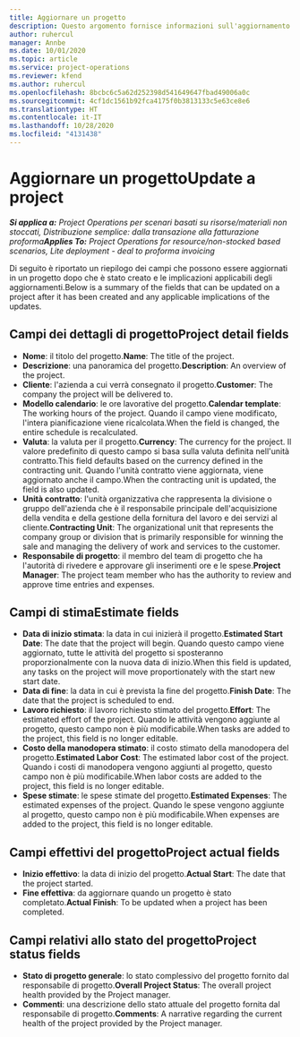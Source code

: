 ```yaml
---
title: Aggiornare un progetto
description: Questo argomento fornisce informazioni sull'aggiornamento di progetti in Project Operations.
author: ruhercul
manager: Annbe
ms.date: 10/01/2020
ms.topic: article
ms.service: project-operations
ms.reviewer: kfend
ms.author: ruhercul
ms.openlocfilehash: 8bcbc6c5a62d252398d541649647fbad49006a0c
ms.sourcegitcommit: 4cf1dc1561b92fca4175f0b3813133c5e63ce8e6
ms.translationtype: HT
ms.contentlocale: it-IT
ms.lasthandoff: 10/28/2020
ms.locfileid: "4131438"
---
```

# <a name="update-a-project"></a><span data-ttu-id="fe1b2-103">Aggiornare un progetto</span><span class="sxs-lookup"><span data-stu-id="fe1b2-103">Update a project</span></span>

<span data-ttu-id="fe1b2-104">_**Si applica a:** Project Operations per scenari basati su risorse/materiali non stoccati, Distribuzione semplice: dalla transazione alla fatturazione proforma_</span><span class="sxs-lookup"><span data-stu-id="fe1b2-104">_**Applies To:** Project Operations for resource/non-stocked based scenarios, Lite deployment - deal to proforma invoicing_</span></span>

<span data-ttu-id="fe1b2-105">Di seguito è riportato un riepilogo dei campi che possono essere aggiornati in un progetto dopo che è stato creato e le implicazioni applicabili degli aggiornamenti.</span><span class="sxs-lookup"><span data-stu-id="fe1b2-105">Below is a summary of the fields that can be updated on a project after it has been created and any applicable implications of the updates.</span></span>

## <a name="project-detail-fields"></a><span data-ttu-id="fe1b2-106">Campi dei dettagli di progetto</span><span class="sxs-lookup"><span data-stu-id="fe1b2-106">Project detail fields</span></span>

- <span data-ttu-id="fe1b2-107">**Nome**: il titolo del progetto.</span><span class="sxs-lookup"><span data-stu-id="fe1b2-107">**Name**: The title of the project.</span></span>
- <span data-ttu-id="fe1b2-108">**Descrizione**: una panoramica del progetto.</span><span class="sxs-lookup"><span data-stu-id="fe1b2-108">**Description**: An overview of the project.</span></span>
- <span data-ttu-id="fe1b2-109">**Cliente**: l'azienda a cui verrà consegnato il progetto.</span><span class="sxs-lookup"><span data-stu-id="fe1b2-109">**Customer**: The company the project will be delivered to.</span></span>
- <span data-ttu-id="fe1b2-110">**Modello calendario**: le ore lavorative del progetto.</span><span class="sxs-lookup"><span data-stu-id="fe1b2-110">**Calendar template**: The working hours of the project.</span></span> <span data-ttu-id="fe1b2-111">Quando il campo viene modificato, l'intera pianificazione viene ricalcolata.</span><span class="sxs-lookup"><span data-stu-id="fe1b2-111">When the field is changed, the entire schedule is recalculated.</span></span>
- <span data-ttu-id="fe1b2-112">**Valuta**: la valuta per il progetto.</span><span class="sxs-lookup"><span data-stu-id="fe1b2-112">**Currency**: The currency for the project.</span></span> <span data-ttu-id="fe1b2-113">Il valore predefinito di questo campo si basa sulla valuta definita nell'unità contratto.</span><span class="sxs-lookup"><span data-stu-id="fe1b2-113">This field defaults based on the currency defined in the contracting unit.</span></span> <span data-ttu-id="fe1b2-114">Quando l'unità contratto viene aggiornata, viene aggiornato anche il campo.</span><span class="sxs-lookup"><span data-stu-id="fe1b2-114">When the contracting unit is updated, the field is also updated.</span></span>
- <span data-ttu-id="fe1b2-115">**Unità contratto**: l'unità organizzativa che rappresenta la divisione o gruppo dell'azienda che è il responsabile principale dell'acquisizione della vendita e della gestione della fornitura del lavoro e dei servizi al cliente.</span><span class="sxs-lookup"><span data-stu-id="fe1b2-115">**Contracting Unit**: The organizational unit that represents the company group or division that is primarily responsible for winning the sale and managing the delivery of work and services to the customer.</span></span> 
- <span data-ttu-id="fe1b2-116">**Responsabile di progetto**: il membro del team di progetto che ha l'autorità di rivedere e approvare gli inserimenti ore e le spese.</span><span class="sxs-lookup"><span data-stu-id="fe1b2-116">**Project Manager**: The project team member who has the authority to review and approve time entries and expenses.</span></span>

## <a name="estimate-fields"></a><span data-ttu-id="fe1b2-117">Campi di stima</span><span class="sxs-lookup"><span data-stu-id="fe1b2-117">Estimate fields</span></span>

- <span data-ttu-id="fe1b2-118">**Data di inizio stimata**: la data in cui inizierà il progetto.</span><span class="sxs-lookup"><span data-stu-id="fe1b2-118">**Estimated Start Date**: The date that the project will begin.</span></span> <span data-ttu-id="fe1b2-119">Quando questo campo viene aggiornato, tutte le attività del progetto si sposteranno proporzionalmente con la nuova data di inizio.</span><span class="sxs-lookup"><span data-stu-id="fe1b2-119">When this field is updated, any tasks on the project will move proportionately with the start new start date.</span></span>
- <span data-ttu-id="fe1b2-120">**Data di fine**: la data in cui è prevista la fine del progetto.</span><span class="sxs-lookup"><span data-stu-id="fe1b2-120">**Finish Date**: The date that the project is scheduled to end.</span></span>
- <span data-ttu-id="fe1b2-121">**Lavoro richiesto**: il lavoro richiesto stimato del progetto.</span><span class="sxs-lookup"><span data-stu-id="fe1b2-121">**Effort**: The estimated effort of the project.</span></span> <span data-ttu-id="fe1b2-122">Quando le attività vengono aggiunte al progetto, questo campo non è più modificabile.</span><span class="sxs-lookup"><span data-stu-id="fe1b2-122">When tasks are added to the project, this field is no longer editable.</span></span>
- <span data-ttu-id="fe1b2-123">**Costo della manodopera stimato**: il costo stimato della manodopera del progetto.</span><span class="sxs-lookup"><span data-stu-id="fe1b2-123">**Estimated Labor Cost**: The estimated labor cost of the project.</span></span> <span data-ttu-id="fe1b2-124">Quando i costi di manodopera vengono aggiunti al progetto, questo campo non è più modificabile.</span><span class="sxs-lookup"><span data-stu-id="fe1b2-124">When labor costs are added to the project, this field is no longer editable.</span></span>
- <span data-ttu-id="fe1b2-125">**Spese stimate**: le spese stimate del progetto.</span><span class="sxs-lookup"><span data-stu-id="fe1b2-125">**Estimated Expenses**: The estimated expenses of the project.</span></span> <span data-ttu-id="fe1b2-126">Quando le spese vengono aggiunte al progetto, questo campo non è più modificabile.</span><span class="sxs-lookup"><span data-stu-id="fe1b2-126">When expenses are added to the project, this field is no longer editable.</span></span>

## <a name="project-actual-fields"></a><span data-ttu-id="fe1b2-127">Campi effettivi del progetto</span><span class="sxs-lookup"><span data-stu-id="fe1b2-127">Project actual fields</span></span>
- <span data-ttu-id="fe1b2-128">**Inizio effettivo**: la data di inizio del progetto.</span><span class="sxs-lookup"><span data-stu-id="fe1b2-128">**Actual Start**: The date that the project started.</span></span>
- <span data-ttu-id="fe1b2-129">**Fine effettiva**: da aggiornare quando un progetto è stato completato.</span><span class="sxs-lookup"><span data-stu-id="fe1b2-129">**Actual Finish**: To be updated when a project has been completed.</span></span>

## <a name="project-status-fields"></a><span data-ttu-id="fe1b2-130">Campi relativi allo stato del progetto</span><span class="sxs-lookup"><span data-stu-id="fe1b2-130">Project status fields</span></span>

- <span data-ttu-id="fe1b2-131">**Stato di progetto generale**: lo stato complessivo del progetto fornito dal responsabile di progetto.</span><span class="sxs-lookup"><span data-stu-id="fe1b2-131">**Overall Project Status**: The overall project health provided by the Project manager.</span></span>
- <span data-ttu-id="fe1b2-132">**Commenti**: una descrizione dello stato attuale del progetto fornita dal responsabile di progetto.</span><span class="sxs-lookup"><span data-stu-id="fe1b2-132">**Comments**: A narrative regarding the current health of the project provided by the Project manager.</span></span>

